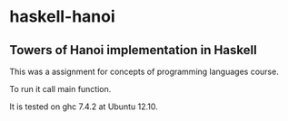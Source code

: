 haskell-hanoi
=============

Towers of Hanoi implementation in Haskell
-----------------------------------------

This was a assignment for concepts of programming languages course.

To run it call main function.

It is tested on ghc 7.4.2 at Ubuntu 12.10.
